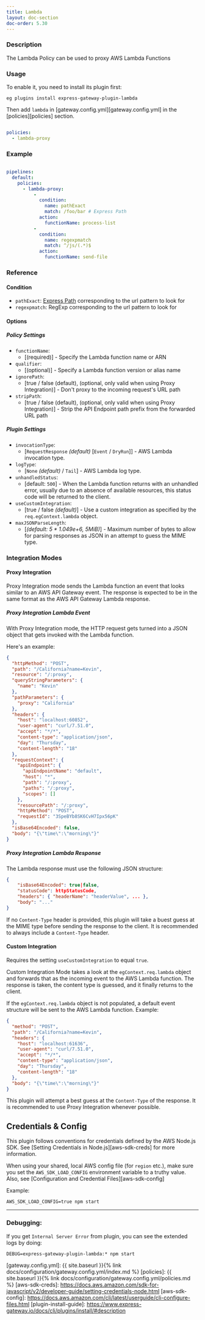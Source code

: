 ```yaml
---
title: Lambda
layout: doc-section
doc-order: 5.30
---
```


### Description

The Lambda Policy can be used to proxy AWS Lambda Functions

### Usage

To enable it, you need to install its plugin first:

`eg plugins install express-gateway-plugin-lambda`

Then add `lambda` in [gateway.config.yml][gateway.config.yml] in the [policies][policies] section.

```yaml

policies:
  - lambda-proxy
```

### Example

```yaml

pipelines:
  default:
    policies:
      - lambda-proxy:
          -
            condition:
              name: pathExact
              match: /foo/bar # Express Path
            action:
              functionName: process-list
          -
            condition:
              name: regexpmatch
              match: ^/js/(.*)$
            action:
              functionName: send-file
```

### Reference

#### Condition

* `pathExact`: [Express Path](https://expressjs.com/en/guide/routing.html#route-paths) corresponding to the url pattern to look for
* `regexpmatch`: RegExp corresponding to the url pattern to look for

#### Options

##### Policy Settings

* `functionName`:
  - [(required)] - Specify the Lambda function name or ARN
* `qualifier`:
  - [(optional)] - Specify a Lambda function version or alias name
* `ignorePath`:
  - [true / false (default), (optional, only valid when using Proxy Integration)] - Don't proxy to the incoming request's URL path
* `stripPath`:
  - [true / false (default), (optional, only valid when using Proxy Integration)] - Strip the API Endpoint path prefix from the forwarded URL path

##### Plugin Settings

* `invocationType`:
  - [`RequestResponse` _(default)_ [`Event` / `DryRun`]] - AWS Lambda invocation type.
* `logType`:
  - [`None` _(default)_ / `Tail`] - AWS Lambda log type.
* `unhandledStatus`:
  - [default: `500`] - When the Lambda function returns with an unhandled error, usually due to an absence of available resources, this status code will be returned to the client.
* `useCustomIntegration`:
  - [true / false _(default)_] - Use a custom integration as specified by the `req.egContext.lambda` object.
* `maxJSONParseLength`:
  - [_(default: 5 * 1.049e+6, 5MiB)_] - Maximum number of bytes to allow for parsing responses as JSON in an attempt to guess the MIME type.

### Integration Modes
#### Proxy Integration

Proxy Integration mode sends the Lambda function an event that looks similar to an AWS API Gateway event.  The response is expected to be in the same format as the AWS API Gateway Lambda response.

##### Proxy Integration Lambda Event

With Proxy Integration mode, the HTTP request gets turned into a JSON object that gets invoked with the Lambda function.

Here's an example:

```json
{
  "httpMethod": "POST",
  "path": "/California?name=Kevin",
  "resource": "/:proxy",
  "queryStringParameters": {
    "name": "Kevin"
  },
  "pathParameters": {
    "proxy": "California"
  },
  "headers": {
    "host": "localhost:60852",
    "user-agent": "curl/7.51.0",
    "accept": "*/*",
    "content-type": "application/json",
    "day": "Thursday",
    "content-length": "18"
  },
  "requestContext": {
    "apiEndpoint": {
      "apiEndpointName": "default",
      "host": "*",
      "path": "/:proxy",
      "paths": "/:proxy",
      "scopes": []
    },
    "resourcePath": "/:proxy",
    "httpMethod": "POST",
    "requestId": "3SpeBYb8SK6CvH7Ipx56pK"
  },
  "isBase64Encoded": false,
  "body": "{\"time\":\"morning\"}"
}
```

##### Proxy Integration Lambda Response

The Lambda response must use the following JSON structure:

```json
{
    "isBase64Encoded": true|false,
    "statusCode": httpStatusCode,
    "headers": { "headerName": "headerValue", ... },
    "body": "..."
}
```

If no `Content-Type` header is provided, this plugin will take a buest guess at the MIME type before sending the response to the client.  It is recommended to always include a `Content-Type` header.

#### Custom Integration

Requires the setting `useCustomIntegration` to equal `true`.

Custom Integration Mode takes a look at the `egContext.req.lambda` object and forwards that as the incoming event to the AWS Lambda function.  The response is taken, the content type is guessed, and it finally returns to the client.

If the `egContext.req.lambda` object is not populated, a default event structure will be sent to the AWS Lambda function.  Example:

```json
{
  "method": "POST",
  "path": "/California?name=Kevin",
  "headers": {
    "host": "localhost:61636",
    "user-agent": "curl/7.51.0",
    "accept": "*/*",
    "content-type": "application/json",
    "day": "Thursday",
    "content-length": "18"
  },
  "body": "{\"time\":\"morning\"}"
}
```

This plugin will attempt a best guess at the `Content-Type` of the response.  It is recommended to use Proxy Integration whenever possible.

## Credentials & Config

This plugin follows conventions for credentials defined by the AWS Node.js SDK. See [Setting Credentials in Node.js][aws-sdk-creds] for more information.

When using your shared, local AWS config file (for `region` etc.), make sure you set the `AWS_SDK_LOAD_CONFIG` environment variable to a truthy value. Also, see [Configuration and Credential Files][aws-sdk-config]

Example:

```
AWS_SDK_LOAD_CONFIG=true npm start
```
---
### Debugging:
If you get `Internal Server Error` from plugin, you can see the extended logs by doing:
```
DEBUG=express-gateway-plugin-lambda:* npm start
```

[gateway.config.yml]: {{ site.baseurl }}{% link docs/configuration/gateway.config.yml/index.md %}
[policies]: {{ site.baseurl }}{% link docs/configuration/gateway.config.yml/policies.md %}
[aws-sdk-creds]: https://docs.aws.amazon.com/sdk-for-javascript/v2/developer-guide/setting-credentials-node.html
[aws-sdk-config]: https://docs.aws.amazon.com/cli/latest/userguide/cli-configure-files.html
[plugin-install-guide]: https://www.express-gateway.io/docs/cli/plugins/install/#description

